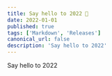 ```yaml
---
title: Say hello to 2022 🎉
date: 2022-01-01
published: true
tags: ['Markdown', 'Releases']
canonical_url: false
description: 'Say hello to 2022'
---
```


Say hello to 2022

